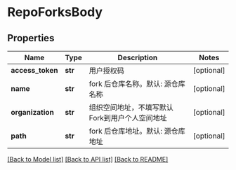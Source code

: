 # RepoForksBody

## Properties
Name | Type | Description | Notes
------------ | ------------- | ------------- | -------------
**access_token** | **str** | 用户授权码 | [optional] 
**name** | **str** | fork 后仓库名称。默认: 源仓库名称 | [optional] 
**organization** | **str** | 组织空间地址，不填写默认Fork到用户个人空间地址 | [optional] 
**path** | **str** | fork 后仓库地址。默认: 源仓库地址 | [optional] 

[[Back to Model list]](../README.md#documentation-for-models) [[Back to API list]](../README.md#documentation-for-api-endpoints) [[Back to README]](../README.md)

